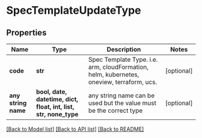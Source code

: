 # SpecTemplateUpdateType


## Properties
Name | Type | Description | Notes
------------ | ------------- | ------------- | -------------
**code** | **str** | Spec Template Type. i.e. arm, cloudFormation, helm, kubernetes, oneview, terraform, ucs. | [optional] 
**any string name** | **bool, date, datetime, dict, float, int, list, str, none_type** | any string name can be used but the value must be the correct type | [optional]

[[Back to Model list]](../README.md#documentation-for-models) [[Back to API list]](../README.md#documentation-for-api-endpoints) [[Back to README]](../README.md)


